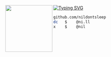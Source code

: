 [![Typing SVG](https://readme-typing-svg.herokuapp.com?font=Roboto-mono&duration=3000&color=FFFFFF&center=false&vCenter=true&lines=nil)](https://git.io/typing-svg)
<img align="left" src="https://upload.wikimedia.org/wikipedia/commons/thumb/c/c4/Joestar_Birthmark.svg/1024px-Joestar_Birthmark.svg.png" width="147"/> 

```bash
github.com/nildontsleep
dc   $    @ni.ll
x    $    @nil
```
